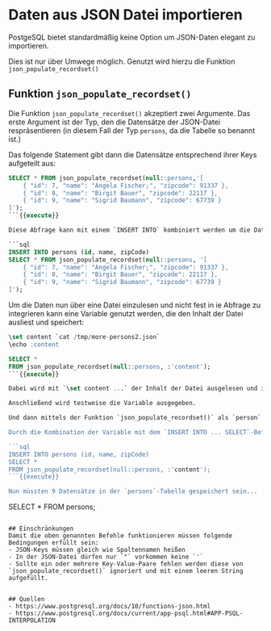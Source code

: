 # Daten aus JSON Datei importieren
PostgeSQL bietet standardmäßig keine Option um JSON-Daten elegant zu importieren.

Dies ist nur über Umwege möglich. Genutzt wird hierzu die Funktion `json_populate_recordset()`

## Funktion `json_populate_recordset()`
Die Funktion `json_populate_recordset()` akzeptiert zwei Argumente. Das erste Argument ist der Typ, den die Datensätze der JSON-Datei respräsentieren (in diesem Fall der Typ `persons`, da die Tabelle so benannt ist.)

Das folgende Statement gibt dann die Datensätze entsprechend ihrer Keys aufgeteilt aus:

```sql
SELECT * FROM json_populate_recordset(null::persons,'[
    { "id": 7, "name": "Angela Fischer;", "zipcode": 91337 },
    { "id": 8, "name": "Birgit Bauer", "zipcode": 22117 },
    { "id": 9, "name": "Sigrid Baumann", "zipcode": 67739 }
]');
```{{execute}}

Diese Abfrage kann mit einem `INSERT INTO` kombiniert werden um die Daten in die Tabelle einzufügen.

```sql
INSERT INTO persons (id, name, zipCode)
SELECT * FROM json_populate_recordset(null::persons, '[
    { "id": 7, "name": "Angela Fischer;", "zipcode": 91337 },
    { "id": 8, "name": "Birgit Bauer", "zipcode": 22117 },
    { "id": 9, "name": "Sigrid Baumann", "zipcode": 67739 }
]');
```

Um die Daten nun über eine Datei einzulesen und nicht fest in ie Abfrage zu integrieren kann eine Variable genutzt werden, die den Inhalt der Datei ausliest und speichert:

```sql
\set content `cat /tmp/more-persons2.json`
\echo :content

SELECT * 
FROM json_populate_recordset(null::persons, :'content');
```{{execute}}

Dabei wird mit `\set content ...` der Inhalt der Datei ausgelesen und in die Variable `content` gespeichert.

Anschließend wird testweise die Variable ausgegeben.

Und dann mittels der Funktion `json_populate_recordset()` als `person` gemappt. Hierbei wird der Typ angegeben und dann mit dem `:` die `content`-Variable. Durch die Verwendung von `'` wird der Inhalt der Variable in einfache Hochkommata gesetzt, sodass dieser als JSON interpretiert werden kann.

Durch die Kombination der Variable mit dem `INSERT INTO ... SELECT`-Befehl können so JSON-Daten importiert werden.

```sql
INSERT INTO persons (id, name, zipCode)
SELECT * 
FROM json_populate_recordset(null::persons, :'content');
```{{execute}}

Nun müssten 9 Datensätze in der `persons`-Tabelle gespeichert sein...

```
SELECT * 
FROM persons;
```{{execute}}

## Einschränkungen
Damit die oben genannten Befehle funktionieren müssen folgende Bedingungen erfüllt sein:
- JSON-Keys müssen gleich wie Spaltennamen heißen
- In der JSON-Datei dürfen nur `"` vorkommen keine `'`
- Sollte ein oder mehrere Key-Value-Paare fehlen werden diese von `json_populate_recordset()` ignoriert und mit einem leeren String aufgefüllt.


## Quellen
- https://www.postgresql.org/docs/10/functions-json.html
- https://www.postgresql.org/docs/current/app-psql.html#APP-PSQL-INTERPOLATION
